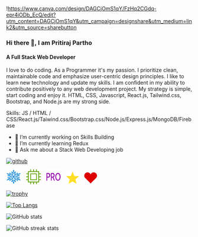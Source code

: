 !https://www.canva.com/design/DAGCjOmS1qY/FzHq2CGdq-epr4iODb_EcQ/edit?utm_content=DAGCjOmS1qY&utm_campaign=designshare&utm_medium=link2&utm_source=sharebutton
### Hi there 👋, I am Pritiraj Partho
#### A Full Stack Web Developer

I love to do coding. As a Programmer it's my passion. I prioritize clean, maintainable code and emphasize user-centric design principles. I like to learn new technology and update my skills. I am confident in my ability to contribute positively to any web development project. My strategy is simple, start coding and enjoy it. HTML, CSS, Javascript, React.js, Tailwind.css, Bootstrap, and Node.js are my strong side.

Skills:  JS / HTML / CSS/React.js/Taiwind.css/Bootstrap.css/Node.js/Express.js/MongoDB/Firebase 

- 🔭 I’m currently working on Skills Building 
- 🌱 I’m currently learning Redux 
- 💬 Ask me about a Stack Web Developing job 


[<img src='https://cdn.jsdelivr.net/npm/simple-icons@3.0.1/icons/github.svg' alt='github' height='40'>](https://github.com/PritrirajPartho)  

<a href='https://archiveprogram.github.com/'><img src='https://raw.githubusercontent.com/acervenky/animated-github-badges/master/assets/acbadge.gif' width='40' height='40'></a> <a href='https://docs.github.com/en/developers'><img src='https://raw.githubusercontent.com/acervenky/animated-github-badges/master/assets/devbadge.gif' width='40' height='40'></a> <a href='https://github.com/pricing'><img src='https://raw.githubusercontent.com/acervenky/animated-github-badges/master/assets/pro.gif' width='40' height='40'></a> <a href='https://stars.github.com/'><img src='https://raw.githubusercontent.com/acervenky/animated-github-badges/master/assets/starbadge.gif' width='35' height='35'></a> <a href='https://docs.github.com/en/github/supporting-the-open-source-community-with-github-sponsors'><img src='https://raw.githubusercontent.com/acervenky/animated-github-badges/master/assets/sponsorbadge.gif' width='35' height='35'></a> 

[![trophy](https://github-profile-trophy.vercel.app/?username=PritrirajPartho)](https://github.com/ryo-ma/github-profile-trophy)

[![Top Langs](https://github-readme-stats.vercel.app/api/top-langs/?username=PritrirajPartho)](https://github.com/anuraghazra/github-readme-stats)

![GitHub stats](https://github-readme-stats.vercel.app/api?username=PritrirajPartho&show_icons=true)  

![GitHub streak stats](https://streak-stats.demolab.com/?user=PritrirajPartho)  

